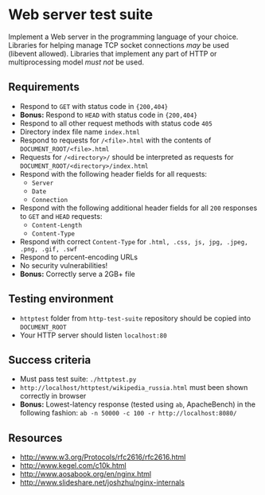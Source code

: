 Web server test suite
=====================

Implement a Web server in the programming language of your choice. Libraries for helping manage TCP socket connections *may* be used (libevent allowed). Libraries that implement any part of HTTP or multiprocessing model *must not* be used.

## Requirements ##

* Respond to `GET` with status code in `{200,404}`
* **Bonus:** Respond to `HEAD` with status code in `{200,404}`
* Respond to all other request methods with status code `405`
* Directory index file name `index.html`
* Respond to requests for `/<file>.html` with the contents of `DOCUMENT_ROOT/<file>.html`
* Requests for `/<directory>/` should be interpreted as requests for `DOCUMENT_ROOT/<directory>/index.html`
* Respond with the following header fields for all requests:
  * `Server`
  * `Date`
  * `Connection`
* Respond with the following additional header fields for all `200` responses to `GET` and `HEAD` requests:
  * `Content-Length`
  * `Content-Type`
* Respond with correct `Content-Type` for `.html, .css, js, jpg, .jpeg, .png, .gif, .swf`
* Respond to percent-encoding URLs
* No security vulnerabilities!
* **Bonus:** Correctly serve a 2GB+ file

## Testing environment ##

* `httptest` folder from `http-test-suite` repository should be copied into `DOCUMENT_ROOT`
* Your HTTP server should listen `localhost:80`

## Success criteria ##

* Must pass test suite: `./httptest.py`
* `http://localhost/httptest/wikipedia_russia.html` must been shown correctly in browser
* **Bonus:** Lowest-latency response (tested using `ab`, ApacheBench) in the following fashion: `ab -n 50000 -c 100 -r http://localhost:8080/`

## Resources ##

* http://www.w3.org/Protocols/rfc2616/rfc2616.html
* http://www.kegel.com/c10k.html
* http://www.aosabook.org/en/nginx.html
* http://www.slideshare.net/joshzhu/nginx-internals

